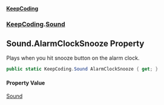 #### [KeepCoding](index.md 'index')
### [KeepCoding](KeepCoding.md 'KeepCoding').[Sound](KeepCoding_Sound.md 'KeepCoding.Sound')
## Sound.AlarmClockSnooze Property
Plays when you hit snooze button on the alarm clock.  
```csharp
public static KeepCoding.Sound AlarmClockSnooze { get; }
```
#### Property Value
[Sound](KeepCoding_Sound.md 'KeepCoding.Sound')
